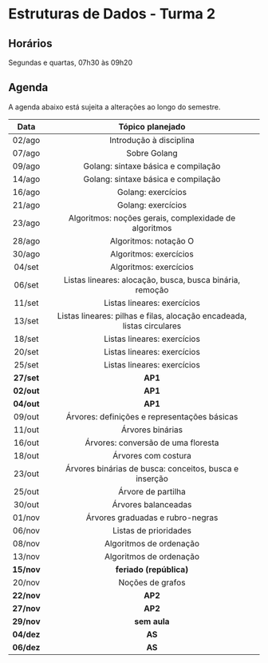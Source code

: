 # Estruturas de Dados - Turma 2

## Horários

Segundas e quartas, 07h30 às 09h20

## Agenda

A agenda abaixo está sujeita a alterações ao longo do semestre.

|  **Data**  |                          **Tópico planejado**                          |
|:----------:|:----------------------------------------------------------------------:|
|   02/ago   |                         Introdução à disciplina                        |
|   07/ago   |                              Sobre Golang                              |
|   09/ago   |                   Golang: sintaxe básica e compilação                  |
|   14/ago   |                   Golang: sintaxe básica e compilação                  |
|   16/ago   |                           Golang: exercícios                           |
|   21/ago   |                           Golang: exercícios                           |
|   23/ago   |          Algoritmos: noções gerais, complexidade de algoritmos         |
|   28/ago   |                          Algoritmos: notação O                         |
|   30/ago   |                         Algoritmos: exercícios                         |
|   04/set   |                         Algoritmos: exercícios                         |
|   06/set   |        Listas lineares: alocação, busca, busca binária, remoção        |
|   11/set   |                       Listas lineares: exercícios                      |
|   13/set   | Listas lineares: pilhas e filas, alocação encadeada, listas circulares |
|   18/set   |                       Listas lineares: exercícios                      |
|   20/set   |                       Listas lineares: exercícios                      |
|   25/set   |                       Listas lineares: exercícios                      |
| **27/set** |                                 **AP1**                                |
| **02/out** |                                 **AP1**                                |
| **04/out** |                                 **AP1**                                |
|   09/out   |              Árvores: definições e representações básicas              |
|   11/out   |                            Árvores binárias                            |
|   16/out   |                   Árvores: conversão de uma floresta                   |
|   18/out   |                           Árvores com costura                          |
|   23/out   |         Árvores binárias de busca: conceitos, busca e inserção         |
|   25/out   |                           Árvore de partilha                           |
|   30/out   |                           Árvores balanceadas                          |
|   01/nov   |                    Árvores graduadas e rubro-negras                    |
|   06/nov   |                          Listas de prioridades                         |
|   08/nov   |                         Algoritmos de ordenação                        |
|   13/nov   |                         Algoritmos de ordenação                        |
| **15/nov** |                         **feriado (república)**                        |
|   20/nov   |                            Noções de grafos                            |
| **22/nov** |                                 **AP2**                                |
| **27/nov** |                                 **AP2**                                |
| **29/nov** |                              **sem aula**                              |
| **04/dez** |                                 **AS**                                 |
| **06/dez** |                                 **AS**                                 |
